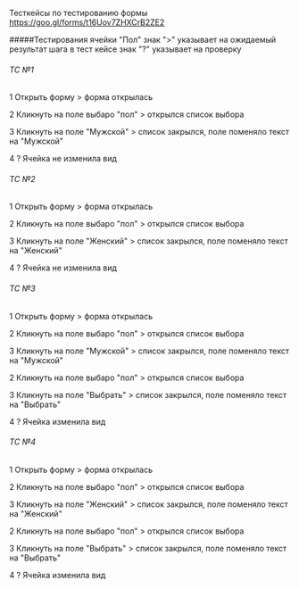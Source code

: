 Тесткейсы по тестированию формы https://goo.gl/forms/t16Uov7ZHXCrB2ZE2

#####Тестирования ячейки "Пол"
знак ">" указывает на ожидаемый результат шага в тест кейсе
знак "?" указывает на проверку  

###### TC №1

1 Открыть форму > форма открылась

2 Кликнуть на поле выбаро "пол" > открылся список выбора

3 Кликнуть на поле "Мужской" > список закрылся, поле поменяло текст на "Мужской"

4 ? Ячейка не изменила вид 

###### TC №2

1 Открыть форму > форма открылась

2 Кликнуть на поле выбаро "пол" > открылся список выбора

3 Кликнуть на поле "Женский" > список закрылся, поле поменяло текст на "Женский"

4 ? Ячейка не изменила вид 

###### TC №3

1 Открыть форму > форма открылась

2 Кликнуть на поле выбаро "пол" > открылся список выбора

3 Кликнуть на поле "Мужской" > список закрылся, поле поменяло текст на "Мужской"

2 Кликнуть на поле выбаро "пол" > открылся список выбора

3 Кликнуть на поле "Выбрать" > список закрылся, поле поменяло текст на "Выбрать"

4 ? Ячейка изменила вид 

###### TC №4

1 Открыть форму > форма открылась

2 Кликнуть на поле выбаро "пол" > открылся список выбора

3 Кликнуть на поле "Женский" > список закрылся, поле поменяло текст на "Женский"

2 Кликнуть на поле выбаро "пол" > открылся список выбора

3 Кликнуть на поле "Выбрать" > список закрылся, поле поменяло текст на "Выбрать"

4 ? Ячейка изменила вид 